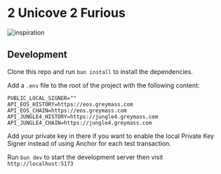# 2 Unicove 2 Furious

![inspiration](https://i.ibb.co/2nbtvms/image-1.png)

## Development

Clone this repo and run `bun install` to install the dependencies.

Add a `.env` file to the root of the project with the following content:

```
PUBLIC_LOCAL_SIGNER=""
API_EOS_HISTORY=https://eos.greymass.com
API_EOS_CHAIN=https://eos.greymass.com
API_JUNGLE4_HISTORY=https://jungle4.greymass.com
API_JUNGLE4_CHAIN=https://jungle4.greymass.com
```

Add your private key in there if you want to enable the local Private Key Signer instead of using Anchor for each test transaction.

Run `bun dev` to start the development server then visit `http://localhost:5173`
